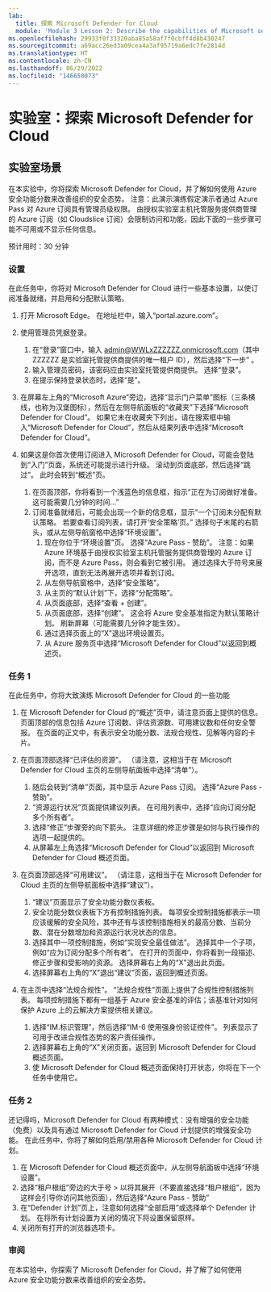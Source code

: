 ```yaml
---
lab:
  title: 探索 Microsoft Defender for Cloud
  module: 'Module 3 Lesson 2: Describe the capabilities of Microsoft security solutions: Describe security management capabilities of Azure'
ms.openlocfilehash: 29933f0f33320aba85a58af7f0cbff4d8b430247
ms.sourcegitcommit: a69acc26ed3a09cea4a3af95719a6edc7fe2814d
ms.translationtype: HT
ms.contentlocale: zh-CN
ms.lasthandoff: 06/29/2022
ms.locfileid: "146650073"
---
```

# <a name="lab-explore-microsoft-defender-for-cloud"></a>实验室：探索 Microsoft Defender for Cloud

## <a name="lab-scenario"></a>实验室场景

在本实验中，你将探索 Microsoft Defender for Cloud，并了解如何使用 Azure 安全功能分数来改善组织的安全态势。  注意：此演示演练假定演示者通过 Azure Pass 对 Azure 订阅具有管理员级权限。  由授权实验室主机托管服务提供商管理的 Azure 订阅（如 Cloudslice 订阅）会限制访问和功能，因此下面的一些步骤可能不可用或不显示任何信息。

预计用时：30 分钟

### <a name="setup"></a>设置

在此任务中，你将对 Microsoft Defender for Cloud 进行一些基本设置，以使订阅准备就绪，并启用和分配默认策略。

1. 打开 Microsoft Edge。 在地址栏中，输入“portal.azure.com”。

1. 使用管理员凭据登录。
    1. 在“登录”窗口中，输入 admin@WWLxZZZZZZ.onmicrosoft.com（其中 ZZZZZZ 是实验室托管提供商提供的唯一租户 ID），然后选择“下一步” 。
    1. 输入管理员密码，该密码应由实验室托管提供商提供。 选择“登录”。
    1. 在提示保持登录状态时，选择“是”。

1. 在屏幕左上角的“Microsoft Azure”旁边，选择“显示门户菜单”图标（三条横线，也称为汉堡图标），然后在左侧导航面板的“收藏夹”下选择“Microsoft Defender for Cloud”。  如果它未在收藏夹下列出，请在搜索框中输入“Microsoft Defender for Cloud”，然后从结果列表中选择“Microsoft Defender for Cloud”。

1. 如果这是你首次使用订阅进入 Microsoft Defender for Cloud，可能会登陆到“入门”页面，系统还可能提示进行升级。  滚动到页面底部，然后选择“跳过”。  此时会转到“概述”页。
    1. 在页面顶部，你将看到一个浅蓝色的信息框，指示“正在为订阅做好准备。 这可能需要几分钟的时间...”
    1. 订阅准备就绪后，可能会出现一个新的信息框，显示“一个订阅未分配有默认策略。 若要查看订阅列表，请打开‘安全策略’页。”  选择句子末尾的右箭头，或从左侧导航窗格中选择“环境设置”。
        1. 现在你位于“环境设置”页。 选择“Azure Pass - 赞助”。  注意：如果 Azure 环境基于由授权实验室主机托管服务提供商管理的 Azure 订阅，而不是 Azure Pass，则会看到它被引用。 通过选择大于符号来展开选项，直到无法再展开选项并看到订阅。
        1. 从左侧导航窗格中，选择“安全策略”。
        1. 从主页的“默认计划”下，选择“分配策略”。
        1. 从页面底部，选择“查看 + 创建”。
        1. 从页面底部，选择“创建”。  这会将 Azure 安全基准指定为默认策略计划。  刷新屏幕（可能需要几分钟才能生效）。
        1. 通过选择页面上的“X”退出环境设置页。  
        1. 从 Azure 服务页中选择“Microsoft Defender for Cloud”以返回到概述页。

### <a name="task-1"></a>任务 1

在此任务中，你将大致演练 Microsoft Defender for Cloud 的一些功能

1. 在 Microsoft Defender for Cloud 的“概述”页中，请注意页面上提供的信息。  页面顶部的信息包括 Azure 订阅数、评估资源数、可用建议数和任何安全警报。  在页面的正文中，有表示安全功能分数、法规合规性、见解等内容的卡片。

1. 在页面顶部选择“已评估的资源”。  （请注意，这相当于在 Microsoft Defender for Cloud 主页的左侧导航面板中选择“清单”）。
    1. 随后会转到“清单”页面，其中显示 Azure Pass 订阅。  选择“Azure Pass - 赞助”。
    1. “资源运行状况”页面提供建议列表。  在可用列表中，选择“应向订阅分配多个所有者”。
    1. 选择“修正”步骤旁的向下箭头。 注意详细的修正步骤是如何与执行操作的选项一起提供的。  
    1. 从屏幕左上角选择“Microsoft Defender for Cloud”以返回到 Microsoft Defender for Cloud 概述页面。

1. 在页面顶部选择“可用建议”。  （请注意，这相当于在 Microsoft Defender for Cloud 主页的左侧导航面板中选择“建议”）。
    1. “建议”页面显示了安全功能分数仪表板。
    1. 安全功能分数仪表板下方有控制措施列表。 每项安全控制措施都表示一项应该缓解的安全风险，其中还有与该控制措施相关的最高分数、当前分数、潜在分数增加和资源运行状况状态的信息。  
    1. 选择其中一项控制措施，例如“实现安全最佳做法”。  选择其中一个子项，例如“应为订阅分配多个所有者”。  在打开的页面中，你将看到一段描述、修正步骤和受影响的资源。 选择屏幕右上角的“X”退出此页面。
    1. 选择屏幕右上角的“X”退出“建议”页面，返回到概述页面。

1. 在主页中选择“法规合规性”。 “法规合规性”页面上提供了合规性控制措施列表。  每项控制措施下都有一组基于 Azure 安全基准的评估；该基准针对如何保护 Azure 上的云解决方案提供相关建议。
    1. 选择“IM.标识管理”，然后选择“IM-6 使用强身份验证控件”。  列表显示了可用于改进合规性态势的客户责任操作。
    1. 选择屏幕右上角的“X”关闭页面，返回到 Microsoft Defender for Cloud 概述页面。
    1. 使 Microsoft Defender for Cloud 概述页面保持打开状态，你将在下一个任务中使用它。

### <a name="task-2"></a>任务 2

还记得吗，Microsoft Defender for Cloud 有两种模式：没有增强的安全功能（免费）以及具有通过 Microsoft Defender for Cloud 计划提供的增强安全功能。 在此任务中，你将了解如何启用/禁用各种 Microsoft Defender for Cloud 计划。

1. 在 Microsoft Defender for Cloud 概述页面中，从左侧导航面板中选择“环境设置”。
1. 选择“租户根组”旁边的大于号 > 以将其展开（不要直接选择“租户根组”，因为这样会引导你访问其他页面），然后选择“Azure Pass - 赞助”
1. 在“Defender 计划”页上，注意如何选择“全部启用”或选择单个 Defender 计划。 在将所有计划设置为关闭的情况下将设置保留原样。
1. 关闭所有打开的浏览器选项卡。

### <a name="review"></a>审阅

在本实验中，你探索了 Microsoft Defender for Cloud，并了解了如何使用 Azure 安全功能分数来改善组织的安全态势。
